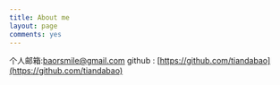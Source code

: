 ```yaml
---
title: About me
layout: page
comments: yes
---
```


个人邮箱:baorsmile@gmail.com
github : [https://github.com/tiandabao](https://github.com/tiandabao)
